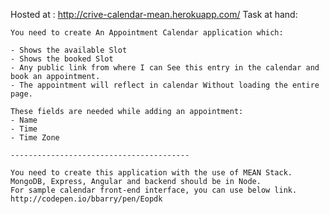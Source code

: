 Hosted at : http://crive-calendar-mean.herokuapp.com/
Task at hand:

	You need to create An Appointment Calendar application which:

	- Shows the available Slot 
	- Shows the booked Slot 
	- Any public link from where I can See this entry in the calendar and book an appointment. 
	- The appointment will reflect in calendar Without loading the entire page.

	These fields are needed while adding an appointment: 
	- Name 
	- Time 
	- Time Zone

	----------------------------------------

	You need to create this application with the use of MEAN Stack. MongoDB, Express, Angular and backend should be in Node.
	For sample calendar front-end interface, you can use below link. http://codepen.io/bbarry/pen/Eopdk

